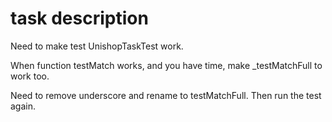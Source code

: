 # task description

Need to make test UnishopTaskTest work.

When function testMatch works, and you have time, make _testMatchFull to work too. 

Need to remove underscore and rename to  testMatchFull. Then run the test again.